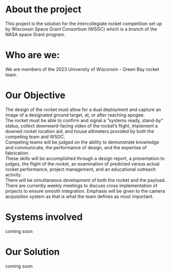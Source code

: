# About the project  
This project is the solution for the intercollegiate rocket competition set up by Wisconsin Space Grant	
Consortium (WSGC) which is a branch of the NASA  space Grant program.

# Who are we:  
We are members of the 2023 University of Wisconsin - Green Bay rocket team.

# Our Objective  
The design of the rocket must allow for a dual deployment and capture an image of a designated ground target, at, or after reaching apogee.  
The rocket must be able to confirm and signal a “systems ready, stand-by" status, collect downward-facing video of the rocket’s flight, implement a downed rocket location aid, and house altimeters provided by both the competing team and WSGC.    
Competing teams will be judged on the ability to demonstrate knowledge and communicate, the performance of design, and the expertise of fabrication.   
These skills will be accomplished through a design report, a presentation to judges, the flight of the rocket, an examination of predicted versus actual rocket performance, project management, and an educational outreach activity.    
There will be simultaneous development of both the rocket and the payload. There are currently weekly meetings to discuss cross implementation of projects to ensure smooth integration. Emphasis will be given to the camera acquisition system as that is what the team defines as most important.    

# Systems involved  
coming soon

# Our Solution  
coming soon

